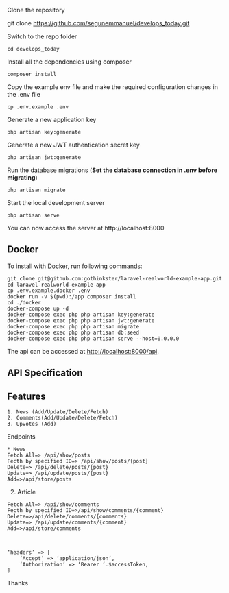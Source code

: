 Clone the repository

   git clone https://github.com/segunemmanuel/develops_today.git

Switch to the repo folder

    cd develops_today

Install all the dependencies using composer

    composer install

Copy the example env file and make the required configuration changes in the .env file

    cp .env.example .env

Generate a new application key

    php artisan key:generate

Generate a new JWT authentication secret key

    php artisan jwt:generate

Run the database migrations (**Set the database connection in .env before migrating**)

    php artisan migrate

Start the local development server

    php artisan serve

You can now access the server at http://localhost:8000

 
    
## Docker

To install with [Docker](https://www.docker.com), run following commands:

```
git clone git@github.com:gothinkster/laravel-realworld-example-app.git
cd laravel-realworld-example-app
cp .env.example.docker .env
docker run -v $(pwd):/app composer install
cd ./docker
docker-compose up -d
docker-compose exec php php artisan key:generate
docker-compose exec php php artisan jwt:generate
docker-compose exec php php artisan migrate
docker-compose exec php php artisan db:seed
docker-compose exec php php artisan serve --host=0.0.0.0
```

The api can be accessed at [http://localhost:8000/api](http://localhost:8000/api).

## API Specification

## Features

```
1. News (Add/Update/Delete/Fetch)
2. Comments(Add/Update/Delete/Fetch)
3. Upvotes (Add)

```

Endpoints

```
* News
Fetch All=> /api/show/posts
Fecth by specified ID=> /api/show/posts/{post}
Delete=> /api/delete/posts/{post}
Update=> /api/update/posts/{post}
Add=>/api/store/posts

```
    
2. Article
  
```
Fetch All=> /api/show/comments
Fecth by specified ID=>/api/show/comments/{comment}
Delete=>/api/delete/comments/{comments}
Update=> /api/update/comments/{comment}
Add=>/api/store/comments
    
    
```


```
‘headers’ => [
    ‘Accept’ => ‘application/json’,
    ‘Authorization’ => ‘Bearer ‘.$accessToken,
]

```
Thanks
